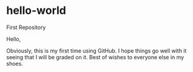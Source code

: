 # hello-world
First Repository

Hello,

Obviously, this is my first time using GitHub. 
I hope things go well with it seeing that I will be graded on it.
Best of wishes to everyone else in my shoes.

